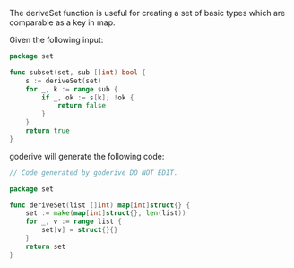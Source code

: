 The deriveSet function is useful for creating a set of basic types which are comparable as a key in map.

Given the following input:

```go
package set

func subset(set, sub []int) bool {
	s := deriveSet(set)
	for _, k := range sub {
		if _, ok := s[k]; !ok {
			return false
		}
	}
	return true
}
```

goderive will generate the following code:

```go
// Code generated by goderive DO NOT EDIT.

package set

func deriveSet(list []int) map[int]struct{} {
	set := make(map[int]struct{}, len(list))
	for _, v := range list {
		set[v] = struct{}{}
	}
	return set
}
```